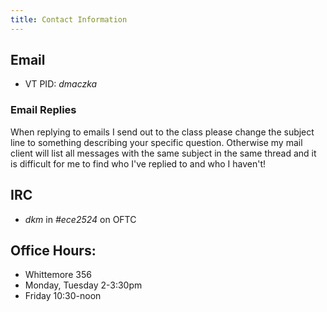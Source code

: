 ```yaml
---
title: Contact Information
---
```


## Email

- VT PID: *dmaczka*

### Email Replies

When replying to emails I send out to the class please change the
subject line to something describing your specific question.
Otherwise my mail client will list all messages with the same subject
in the same thread and it is difficult for me to find who I've replied
to and who I haven't!

## IRC

- *dkm* in *#ece2524* on OFTC

## Office Hours:

- Whittemore 356
- Monday, Tuesday 2-3:30pm
- Friday 10:30-noon
